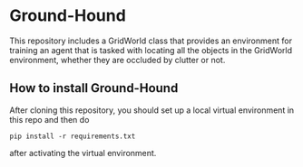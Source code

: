 # Ground-Hound
This repository includes a GridWorld class that provides an environment for training an agent that is tasked with
locating all the objects in the GridWorld environment, whether they are occluded by clutter or not.

## How to install Ground-Hound
After cloning this repository, you should set up a local virtual environment in this repo and then do

```pip install -r requirements.txt```

after activating the virtual environment.